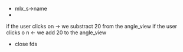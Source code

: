 - mlx_s->name
- 
if the user clicks on -> we substract 20 from the angle_view
if the user clicks o n <- we add 20 to the angle_view

- close fds